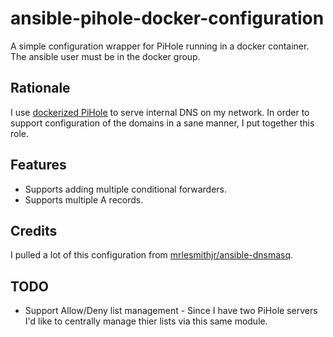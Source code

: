 # ansible-pihole-docker-configuration

A simple configuration wrapper for PiHole running in a docker container. The ansible user must be in the docker group.

## Rationale

I use [dockerized PiHole](https://github.com/derekmurawsky/dns-resolution) to serve internal DNS on my network. In order to support configuration of the domains in a sane manner, I put together this role.

## Features

* Supports adding multiple conditional forwarders.
* Supports multiple A records.

## Credits

I pulled a lot of this configuration from [mrlesmithjr/ansible-dnsmasq](https://github.com/mrlesmithjr/ansible-dnsmasq/).

## TODO

* Support Allow/Deny list management - Since I have two PiHole servers I'd like to centrally manage thier lists via this same module.
